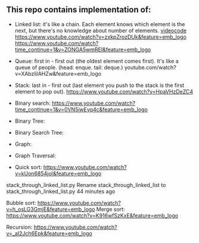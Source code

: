 ## This repo contains implementation of:

* Linked list: it's like a chain. Each element knows which element is the next, but there's no knowledge about number of elements.
  [video](link)[code](link)
  https://www.youtube.com/watch?v=zxkpZrozDUk&feature=emb_logo
  https://www.youtube.com/watch?time_continue=1&v=ZONGA5wmREI&feature=emb_logo

* Queue: first in - first out (the oldest element comes first). It's like a queue of people.  (head: enque. tail: deque.)
  youtube.com/watch?v=XAbzlilAHZw&feature=emb_logo

* Stack: last in - first out (last element you push to the stack is the first element to pop out).
  https://www.youtube.com/watch?v=HpaVHzDeZC4


* Binary search:
  https://www.youtube.com/watch?time_continue=1&v=0VN5iwEyq4c&feature=emb_logo


* Binary Tree:
  
* Binary Search Tree:
  
* Graph:
* Graph Traversal:

* Quick sort: https://www.youtube.com/watch?v=kUon6854joI&feature=emb_logo


stack_through_linked_list.py	Rename stack_through_linked_list to stack_through_linked_list.py	44 minutes ago




Bubble sort:
https://www.youtube.com/watch?v=h_osLG3GmjE&feature=emb_logo
Merge sort:
https://www.youtube.com/watch?v=K916wfSzKxE&feature=emb_logo

Recursion:
https://www.youtube.com/watch?v=_aI2Jch6Epk&feature=emb_logo
